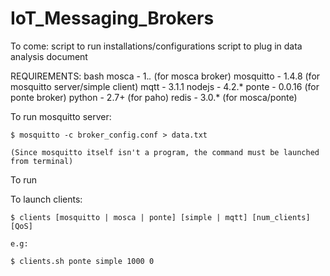 # IoT_Messaging_Brokers

To come: 
	script to run installations/configurations
	script to plug in data analysis document

REQUIREMENTS:
	bash
	mosca - 1.*.* (for mosca broker)
	mosquitto - 1.4.8 (for mosquitto server/simple client)
	mqtt - 3.1.1 
	nodejs - 4.2.*
	ponte - 0.0.16 (for ponte broker)
	python - 2.7+ (for paho)
	redis - 3.0.* (for mosca/ponte)
	
To run mosquitto server:
	
	$ mosquitto -c broker_config.conf > data.txt

	(Since mosquitto itself isn't a program, the command must be launched from terminal)

To run 
	
To launch clients:

	$ clients [mosquitto | mosca | ponte] [simple | mqtt] [num_clients] [QoS]

	e.g: 

	$ clients.sh ponte simple 1000 0
	





